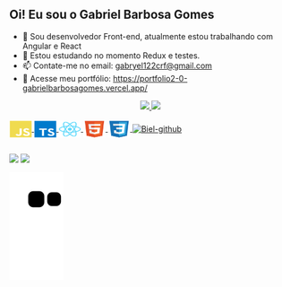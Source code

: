 ## Oi! Eu sou o Gabriel Barbosa Gomes

- 🔭 Sou desenvolvedor Front-end, atualmente estou trabalhando com Angular e React
- 🌱 Estou estudando no momento Redux e testes.
- 📫 Contate-me no email: gabryel122crf@gmail.com
- 💼 Acesse meu portfólio: https://portfolio2-0-gabrielbarbosagomes.vercel.app/
<div align="center">
  <a href="https://github.com/GabrielBarbosaGomes">
  <img height="180em" src="https://github-readme-stats.vercel.app/api?username=GabrielBarbosaGomes&show_icons=true&theme=highcontrast&include_all_commits=true&count_private=true"/>
  <img height="180em" src="https://github-readme-stats.vercel.app/api/top-langs/?username=GabrielBarbosaGomes&layout=compact&langs_count=7&theme=highcontrast"/>
</div>
<div style="display: inline_block"><br>
  <img align="center" alt="Biel-Js" height="30" width="40" src="https://raw.githubusercontent.com/devicons/devicon/master/icons/javascript/javascript-plain.svg">
  <img align="center" alt="Biel-Ts" height="30" width="40" src="https://raw.githubusercontent.com/devicons/devicon/master/icons/typescript/typescript-plain.svg">
  <img align="center" alt="Biel-React" height="30" width="40" src="https://raw.githubusercontent.com/devicons/devicon/master/icons/react/react-original.svg">
  <img align="center" alt="Biel-HTML" height="30" width="40" src="https://raw.githubusercontent.com/devicons/devicon/master/icons/html5/html5-original.svg">
  <img align="center" alt="Biel-CSS" height="30" width="40" src="https://raw.githubusercontent.com/devicons/devicon/master/icons/css3/css3-original.svg">
  <img align="center" alt="Biel-github" height="30" width="40" src="https://raw.githubusercontent.com/jmnote/z-icons/master/svg/github.svg">
  
</div>

  ##
  
 <div> 
  <a href = "mailto:gabryel122crf@gmail.com"><img src="https://img.shields.io/badge/-Gmail-%23333?style=for-the-badge&logo=gmail&logoColor=white" target="_blank"></a>
  <a href="https://www.linkedin.com/in/gabrielbarbosagomes/" target="_blank"><img src="https://img.shields.io/badge/-LinkedIn-%230077B5?style=for-the-badge&logo=linkedin&logoColor=white" target="_blank"></a> 
  
   ![Snake animation](https://github.com/GabrielBarbosaGomes/GabrielBarbosaGomes/blob/output/github-contribution-grid-snake.svg)
 </div>
